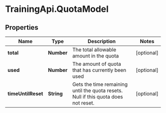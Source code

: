 # TrainingApi.QuotaModel

## Properties
Name | Type | Description | Notes
------------ | ------------- | ------------- | -------------
**total** | **Number** | The total allowable amount in the quota | [optional] 
**used** | **Number** | The amount of quota that has currently been used | [optional] 
**timeUntilReset** | **String** | Gets the time remaining until the quota resets. Null if this quota does not reset. | [optional] 


